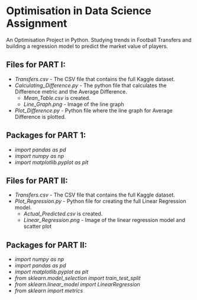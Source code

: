# Optimisation in Data Science Assignment
An Optimisation Project in Python. Studying trends in Football Transfers and building a regression model to predict the market value of players.

## Files for PART I:
- _Transfers.csv_ - The CSV file that contains the full Kaggle dataset.
- _Calculating_Difference.py_ - The python file that calculates the Difference metric and the Average Difference.
  - _Mean_Table.csv_ is created.
  - _Line_Graph.png_ - Image of the line graph
- _Plot_Difference.py_ - Python file where the line graph for Average Difference is plotted.

## Packages for PART 1:
- _import pandas as pd_
- _import numpy as np_
- _import matplotlib.pyplot as plt_

## Files for PART II:
- _Transfers.csv_ - The CSV file that contains the full Kaggle dataset.
- _Plot_Regression.py_ - Python file for creating the full Linear Regression model.
  - _Actual_Predicted.csv_ is created.
  - _Linear_Regression.png_ - Image of the linear regression model and scatter plot

## Packages for PART II:
- _import numpy as np_
- _import pandas as pd_
- _import matplotlib.pyplot as plt_
- _from sklearn.model_selection import train_test_split_
- _from sklearn.linear_model import LinearRegression_
- _from sklearn import metrics_
